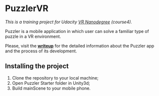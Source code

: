 # PuzzlerVR
_This is a training project for Udacity [VR Nanodegree](https://www.udacity.com/course/vr-developer-nanodegree--nd017) (course4)._

Puzzler is a mobile application in which user can solve a familiar type of puzzle in a VR environment.

Please, visit the **[writeup](https://medium.com/@dmitryakushev/dmitrys-puzzler-project-5c83645b06fa#.19ohz1nkq)** for the detailed information about the Puzzler app and the process of its development.

## Installing the project
1. Clone the repository to your local machine;
2. Open Puzzler Starter folder in Unity3d;
3. Build mainScene to your mobile phone.
